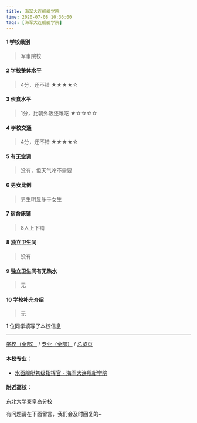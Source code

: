 ```yaml
---
title: 海军大连舰艇学院
time: 2020-07-08 10:36:00
tags: [海军大连舰艇学院]
---
```

#### 1 学校级别
> 军事院校


#### 2 学校整体水平
> 4分，还不错
★★★★☆


#### 3 伙食水平
>  1分，比朝外饭还难吃
★☆☆☆☆


#### 4 学校交通
> 4分，还不错
★★★★☆


#### 5 有无空调
> 没有，但天气冷不需要


#### 6 男女比例
> 男生明显多于女生


#### 7 宿舍床铺
> 8人上下铺
 

#### 8 独立卫生间
> 没有


#### 9 独立卫生间有无热水
> 无


#### 10 学校补充介绍
> 无

1 位同学填写了本校信息
***
[学校（全部）](http://www.jianshu.com/p/3efa6bcca419) / [专业（全部）](http://www.jianshu.com/p/2d4c6d3552c2) / [总览页](http://www.jianshu.com/p/445daeb4fa00)
#### 本校专业：
- [水面舰艇初级指挥官 - 海军大连舰艇学院](http://www.jianshu.com/p/329aa7fa59be )

#### 附近高校：
[东北大学秦皇岛分校](http://www.jianshu.com/p/162294fc64e3)

有问题请在下面留言，我们会及时回复的~
